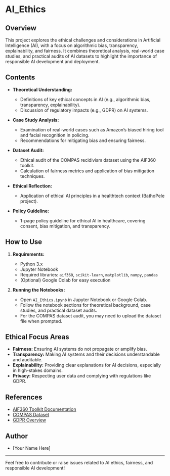 # AI_Ethics

## Overview

This project explores the ethical challenges and considerations in Artificial Intelligence (AI), with a focus on algorithmic bias, transparency, explainability, and fairness. It combines theoretical analysis, real-world case studies, and practical audits of AI datasets to highlight the importance of responsible AI development and deployment.

## Contents

- **Theoretical Understanding:**
  - Definitions of key ethical concepts in AI (e.g., algorithmic bias, transparency, explainability).
  - Discussion of regulatory impacts (e.g., GDPR) on AI systems.

- **Case Study Analysis:**
  - Examination of real-world cases such as Amazon’s biased hiring tool and facial recognition in policing.
  - Recommendations for mitigating bias and ensuring fairness.

- **Dataset Audit:**
  - Ethical audit of the COMPAS recidivism dataset using the AIF360 toolkit.
  - Calculation of fairness metrics and application of bias mitigation techniques.

- **Ethical Reflection:**
  - Application of ethical AI principles in a healthtech context (BathoPele project).

- **Policy Guideline:**
  - 1-page policy guideline for ethical AI in healthcare, covering consent, bias mitigation, and transparency.

## How to Use

1. **Requirements:**
   - Python 3.x
   - Jupyter Notebook
   - Required libraries: `aif360`, `scikit-learn`, `matplotlib`, `numpy`, `pandas`
   - (Optional) Google Colab for easy execution

2. **Running the Notebooks:**
   - Open `AI_Ethics.ipynb` in Jupyter Notebook or Google Colab.
   - Follow the notebook sections for theoretical background, case studies, and practical dataset audits.
   - For the COMPAS dataset audit, you may need to upload the dataset file when prompted.

## Ethical Focus Areas

- **Fairness:** Ensuring AI systems do not propagate or amplify bias.
- **Transparency:** Making AI systems and their decisions understandable and auditable.
- **Explainability:** Providing clear explanations for AI decisions, especially in high-stakes domains.
- **Privacy:** Respecting user data and complying with regulations like GDPR.

## References
- [AIF360 Toolkit Documentation](https://aif360.readthedocs.io/)
- [COMPAS Dataset](https://www.propublica.org/article/machine-bias-risk-assessments-in-criminal-sentencing)
- [GDPR Overview](https://gdpr.eu/)

## Author
- [Your Name Here]

---

Feel free to contribute or raise issues related to AI ethics, fairness, and responsible AI development!
